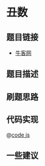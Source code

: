 # 丑数

## 题目链接

- [牛客网]()

## 题目描述

## 刷题思路

## 代码实现

@[code js](@code/algorithm/sword-point/动态规划/getUglyNumber.js)

## 一些建议
